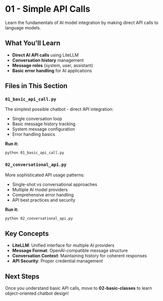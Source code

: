 # 01 - Simple API Calls

Learn the fundamentals of AI model integration by making direct API calls to language models.

## What You'll Learn

- **Direct AI API calls** using LiteLLM
- **Conversation history** management
- **Message roles** (system, user, assistant)
- **Basic error handling** for AI applications

## Files in This Section

### `01_basic_api_call.py`
The simplest possible chatbot - direct API integration:
- Single conversation loop
- Basic message history tracking
- System message configuration
- Error handling basics

**Run it:**
```bash
python 01_basic_api_call.py
```

### `02_conversational_api.py`
More sophisticated API usage patterns:
- Single-shot vs conversational approaches
- Multiple AI model providers
- Comprehensive error handling
- API best practices and security

**Run it:**
```bash
python 02_conversational_api.py
```

## Key Concepts

- **LiteLLM**: Unified interface for multiple AI providers
- **Message Format**: OpenAI-compatible message structure
- **Conversation Context**: Maintaining history for coherent responses
- **API Security**: Proper credential management

## Next Steps

Once you understand basic API calls, move to **02-basic-classes** to learn object-oriented chatbot design!